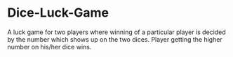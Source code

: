 # Dice-Luck-Game
A luck game for two players where winning of a particular player is decided by the number which shows up on the two dices. Player getting the higher number on his/her dice wins. 
